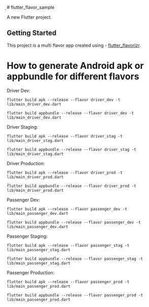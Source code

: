 ̦# flutter_flavor_sample

A new Flutter project.

## Getting Started

This project is a multi flavor app created using - [flutter_flavorizr](https://pub.dev/packages/flutter_flavorizr).

# How to generate Android apk or appbundle for different flavors

Driver Dev:

```
flutter build apk --release --flavor driver_dev -t lib/main_driver_dev.dart

flutter build appbundle --release --flavor driver_dev -t lib/main_driver_dev.dart
```

Driver Staging:

```
flutter build apk --release --flavor driver_stag -t lib/main_driver_stag.dart

flutter build appbundle --release --flavor driver_stag -t lib/main_driver_stag.dart
```

Driver Production:

```
flutter build apk --release --flavor driver_prod -t lib/main_driver_prod.dart
̦
flutter build appbundle --release --flavor driver_prod -t lib/main_driver_prod.dart
```

Passenger Dev:

```
flutter build apk --release --flavor passenger_dev -t lib/main_passenger_dev.dart

flutter build appbundle --release --flavor passenger_dev -t lib/main_passenger_dev.dart
```

Passenger Staging:

```
flutter build apk --release --flavor passenger_stag -t lib/main_passenger_stag.dart

flutter build appbundle --release --flavor passenger_stag -t lib/main_passenger_stag.dart
```

Passenger Production:

```
flutter build apk --release --flavor passenger_prod -t lib/main_passenger_prod.dart

flutter build appbundle --release --flavor passenger_prod -t lib/main_passenger_prod.dart
```